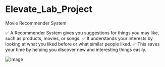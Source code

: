 
# Elevate_Lab_Project
Movie Recommender System

✅ A Recommender System gives you suggestions for things you may like, such as products, movies, or songs.                                                                      ✅ It understands your interests by looking at what you liked before or what similar people liked.                                                                              ✅ This saves your time by helping you discover new and interesting things easily.

![image](https://github.com/user-attachments/assets/7e3b0615-eb64-4ea8-abe3-aa0a42906333)

